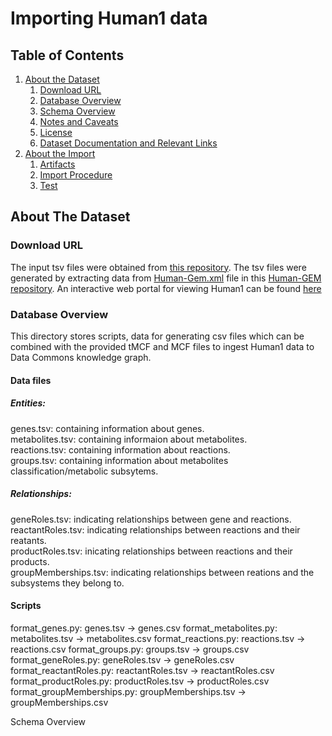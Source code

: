 # Importing Human1 data

## Table of Contents

1. [About the Dataset](#about-the-dataset)
    1. [Download URL](#download-url)
    2. [Database Overview](#database-overview)
    3. [Schema Overview](#schema-overview)
    4. [Notes and Caveats](#notes-and-caveats)
    5. [License](#license)
    6. [Dataset Documentation and Relevant Links](#dataset-documentation-and-relevant-links)
2. [About the Import](#about-the-import)
    1. [Artifacts](#artifacts)
    2. [Import Procedure](#import-procedure)
    3. [Test](#test)
    
    
## About The Dataset

### Download URL

The input tsv files were obtained from [this repository](https://github.com/paul-shannon/bio-gdb/tree/main/forSam/v1). The tsv files were generated by extracting data from [Human-Gem.xml](https://github.com/SysBioChalmers/Human-GEM/blob/master/model/Human-GEM.xml) file in this [Human-GEM repository](https://github.com/SysBioChalmers/Human-GEM). An interactive web portal for viewing Human1 can be found [here](https://metabolicatlas.org/)

### Database Overview 

This directory stores scripts, data for generating csv files which can be combined with the provided tMCF and MCF files to ingest Human1 data to Data Commons knowledge graph. 

#### Data files <br>

##### Entities: <br>
genes.tsv: containing information about genes. <br>
metabolites.tsv: containing informaion about metabolites. <br>
reactions.tsv: containing information about reactions. <br>
groups.tsv: containing information about metabolites classification/metabolic subsytems. <br>

##### Relationships: <br>
geneRoles.tsv: indicating relationships between gene and reactions. <br> 
reactantRoles.tsv: indicating relationships between reactions and their reatants. <br>
productRoles.tsv: inicating relationships between reactions and their products. <br>
groupMemberships.tsv: indicating relationships between reations and the subsystems they belong to. <br>

#### Scripts

format_genes.py: genes.tsv -> genes.csv
format_metabolites.py: metabolites.tsv -> metabolites.csv
format_reactions.py: reactions.tsv -> reactions.csv
format_groups.py: groups.tsv -> groups.csv
format_geneRoles.py: geneRoles.tsv -> geneRoles.csv
format_reactantRoles.py: reactantRoles.tsv -> reactantRoles.csv
format_productRoles.py: productRoles.tsv -> productRoles.csv
format_groupMemberships.py: groupMemberships.tsv -> groupMemberships.csv

Schema Overview 


